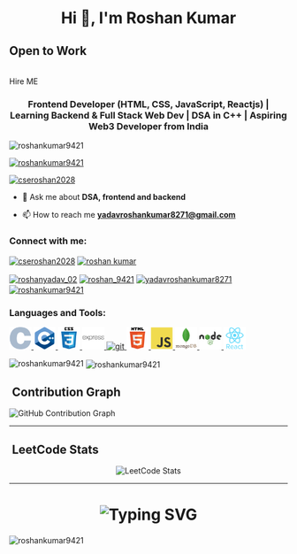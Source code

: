 <h1 align="center">Hi 👋, I'm Roshan Kumar</h1>
<h2> Open to Work </h2> <br> Hire ME
<h3 align="center">Frontend Developer (HTML, CSS, JavaScript, Reactjs) | Learning Backend & Full Stack Web Dev | DSA in C++ | Aspiring Web3 Developer from India</h3>

<p align="left"> <img src="https://komarev.com/ghpvc/?username=roshankumar9421&label=Profile%20views&color=0e75b6&style=flat" alt="roshankumar9421" /> </p>

<p align="left"> <a href="https://github.com/ryo-ma/github-profile-trophy"><img src="https://github-profile-trophy.vercel.app/?username=roshankumar9421" alt="roshankumar9421" /></a> </p>

<p align="left"> <a href="https://twitter.com/cseroshan2028" target="blank"><img src="https://img.shields.io/twitter/follow/cseroshan2028?logo=twitter&style=for-the-badge" alt="cseroshan2028" /></a> </p>

- 💬 Ask me about **DSA, frontend and backend**

- 📫 How to reach me **yadavroshankumar8271@gmail.com**

<h3 align="left">Connect with me:</h3>
<p align="left">
<a href="https://twitter.com/cseroshan2028" target="blank"><img align="center" src="https://raw.githubusercontent.com/rahuldkjain/github-profile-readme-generator/master/src/images/icons/Social/twitter.svg" alt="cseroshan2028" height="30" width="40" /></a>
<a href="https://www.linkedin.com/in/roshankumaryadav-/target="blank"><img align="center" src="https://raw.githubusercontent.com/rahuldkjain/github-profile-readme-generator/master/src/images/icons/Social/linked-in-alt.svg" alt="roshan kumar" height="30" width="40" /></a>

<a href="https://instagram.com/roshanyadav_02" target="blank"><img align="center" src="https://raw.githubusercontent.com/rahuldkjain/github-profile-readme-generator/master/src/images/icons/Social/instagram.svg" alt="roshanyadav_02" height="30" width="40" /></a>
<a href="https://www.codechef.com/users/roshan_9421" target="blank"><img align="center" src="https://cdn.jsdelivr.net/npm/simple-icons@3.1.0/icons/codechef.svg" alt="roshan_9421" height="30" width="40" /></a>
<a href="https://codeforces.com/profile/yadavroshankumar8271" target="blank"><img align="center" src="https://raw.githubusercontent.com/rahuldkjain/github-profile-readme-generator/master/src/images/icons/Social/codeforces.svg" alt="yadavroshankumar8271" height="30" width="40" /></a>
<a href="https://www.leetcode.com/roshankumar9421" target="blank"><img align="center" src="https://raw.githubusercontent.com/rahuldkjain/github-profile-readme-generator/master/src/images/icons/Social/leet-code.svg" alt="roshankumar9421" height="30" width="40" /></a>
</p>

<h3 align="left">Languages and Tools:</h3>
<p align="left"> <a href="https://www.cprogramming.com/" target="_blank" rel="noreferrer"> <img src="https://raw.githubusercontent.com/devicons/devicon/master/icons/c/c-original.svg" alt="c" width="40" height="40"/> </a> <a href="https://www.w3schools.com/cpp/" target="_blank" rel="noreferrer"> <img src="https://raw.githubusercontent.com/devicons/devicon/master/icons/cplusplus/cplusplus-original.svg" alt="cplusplus" width="40" height="40"/> </a> <a href="https://www.w3schools.com/css/" target="_blank" rel="noreferrer"> <img src="https://raw.githubusercontent.com/devicons/devicon/master/icons/css3/css3-original-wordmark.svg" alt="css3" width="40" height="40"/> </a> <a href="https://expressjs.com" target="_blank" rel="noreferrer"> <img src="https://raw.githubusercontent.com/devicons/devicon/master/icons/express/express-original-wordmark.svg" alt="express" width="40" height="40"/> </a> <a href="https://git-scm.com/" target="_blank" rel="noreferrer"> <img src="https://www.vectorlogo.zone/logos/git-scm/git-scm-icon.svg" alt="git" width="40" height="40"/> </a> <a href="https://www.w3.org/html/" target="_blank" rel="noreferrer"> <img src="https://raw.githubusercontent.com/devicons/devicon/master/icons/html5/html5-original-wordmark.svg" alt="html5" width="40" height="40"/> </a> <a href="https://developer.mozilla.org/en-US/docs/Web/JavaScript" target="_blank" rel="noreferrer"> <img src="https://raw.githubusercontent.com/devicons/devicon/master/icons/javascript/javascript-original.svg" alt="javascript" width="40" height="40"/> </a> <a href="https://www.mongodb.com/" target="_blank" rel="noreferrer"> <img src="https://raw.githubusercontent.com/devicons/devicon/master/icons/mongodb/mongodb-original-wordmark.svg" alt="mongodb" width="40" height="40"/> </a> <a href="https://nodejs.org" target="_blank" rel="noreferrer"> <img src="https://raw.githubusercontent.com/devicons/devicon/master/icons/nodejs/nodejs-original-wordmark.svg" alt="nodejs" width="40" height="40"/> </a> <a href="https://reactjs.org/" target="_blank" rel="noreferrer"> <img src="https://raw.githubusercontent.com/devicons/devicon/master/icons/react/react-original-wordmark.svg" alt="react" width="40" height="40"/> </a> </p>

<p><img align="left" src="https://github-readme-stats.vercel.app/api/top-langs?username=roshankumar9421&show_icons=true&locale=en&layout=compact" alt="roshankumar9421" /></p>

<p>&nbsp;<img align="center" src="https://github-readme-stats.vercel.app/api?username=roshankumar9421&show_icons=true&locale=en" alt="roshankumar9421" /></p>

## ​ Contribution Graph
![GitHub Contribution Graph](https://github-readme-activity-graph.vercel.app/graph?username=RoshanKumar9421&theme=react-dark&hide_border=true)

---

## ​ LeetCode Stats
<p align="center">
  <img src="https://leetcard.jacoblin.cool/Roshankumar9421?theme=dark&font=Karma&ext=heatmap" alt="LeetCode Stats" />
</p>

---

<h1 align="center"> 
  <img src="https://readme-typing-svg.herokuapp.com?font=Fira+Code&size=25&duration=3000&pause=1000&color=00C853&center=true&vCenter=true&width=500&lines=Happy+Coding!+%F0%9F%99%8C;—+Roshan Kumar" alt="Typing SVG" /> 
</h1> 

<p><img align="center" src="https://github-readme-streak-stats.herokuapp.com/?user=roshankumar9421&" alt="roshankumar9421" /></p>
